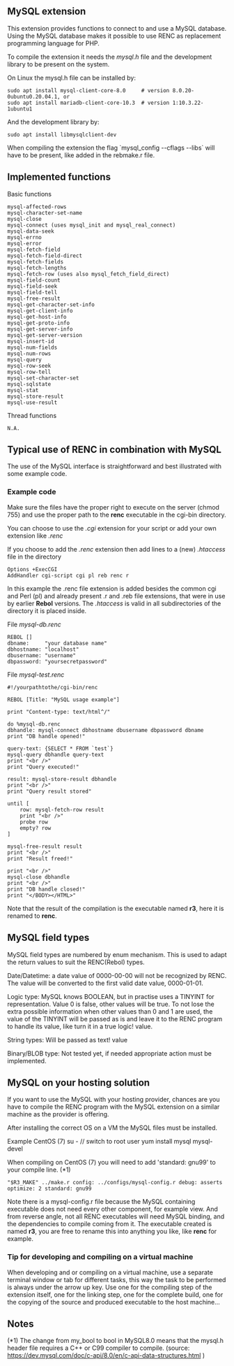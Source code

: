 ## MySQL extension

This extension provides functions to connect to and use a MySQL database.
Using the MySQL database makes it possible to use RENC as replacement programming language for PHP.

To compile the extension it needs the *mysql.h* file and the development library to be present on the system.

On Linux the mysql.h file can be installed by:

    sudo apt install mysql-client-core-8.0     # version 8.0.20-0ubuntu0.20.04.1, or
    sudo apt install mariadb-client-core-10.3  # version 1:10.3.22-1ubuntu1

And the development library by:

    sudo apt install libmysqlclient-dev

When compiling the extension the flag \`mysql_config --cflags --libs` will have to be present, like added in the rebmake.r file.

## Implemented functions

Basic functions

    mysql-affected-rows
    mysql-character-set-name
    mysql-close
    mysql-connect (uses mysql_init and mysql_real_connect)
    mysql-data-seek
    mysql-errno
    mysql-error
    mysql-fetch-field
    mysql-fetch-field-direct
    mysql-fetch-fields
    mysql-fetch-lengths
    mysql-fetch-row (uses also mysql_fetch_field_direct)
    mysql-field-count
    mysql-field-seek
    mysql-field-tell
    mysql-free-result
    mysql-get-character-set-info
    mysql-get-client-info
    mysql-get-host-info
    mysql-get-proto-info
    mysql-get-server-info
    mysql-get-server-version
    mysql-insert-id
    mysql-num-fields
    mysql-num-rows
    mysql-query
    mysql-row-seek
    mysql-row-tell
    mysql-set-character-set
    mysql-sqlstate
    mysql-stat
    mysql-store-result
    mysql-use-result

Thread functions

    N.A.


## Typical use of RENC in combination with MySQL

The use of the MySQL interface is straightforward and best illustrated with some example code.

### Example code 

Make sure the files have the proper right to execute on the server (chmod 755) and use the proper path to the **renc** executable in the cgi-bin directory.

You can choose to use the *.cgi* extension for your script or add your own extension like *.renc*

If you choose to add the *.renc* extension then add lines to a (new) *.htaccess* file in the directory

    Options +ExecCGI
    AddHandler cgi-script cgi pl reb renc r
In this example the .renc file extension is added besides the common cgi and Perl (pl) and already present .r and .reb file extensions, that were in use by earlier **Rebol** versions. The *.htaccess* is valid in all subdirectories of the directory it is placed inside.

File *mysql-db.renc*

    REBOL []
    dbname:     "your database name"
    dbhostname: "localhost"
    dbusername: "username"
    dbpassword: "yoursecretpassword"

File *mysql-test.renc*

    #!/yourpathtothe/cgi-bin/renc

    REBOL [Title: "MySQL usage example"]

    print "Content-type: text/html^/"

    do %mysql-db.renc
    dbhandle: mysql-connect dbhostname dbusername dbpassword dbname
    print "DB handle opened!"

    query-text: {SELECT * FROM `test`} 
    mysql-query dbhandle query-text
    print "<br />"
    print "Query executed!" 

    result: mysql-store-result dbhandle
    print "<br />"
    print "Query result stored"

    until [
        row: mysql-fetch-row result
        print "<br />"
        probe row
        empty? row
    ]

    mysql-free-result result
    print "<br />"
    print "Result freed!"

    print "<br />"
    mysql-close dbhandle
    print "<br />"
    print "DB handle closed!"
    print "</BODY></HTML>"
Note that the result of the compilation is the executable named **r3**, here it is renamed to **renc**.

## MySQL field types

MySQL field types are numbered by enum mechanism. This is used to adapt the return values to suit the RENC(Rebol) types.

Date/Datetime: a date value of 0000-00-00 will not be recognized by RENC.
The value will be converted to the first valid date value, 0000-01-01.

Logic type: MySQL knows BOOLEAN, but in practise uses a TINYINT for representation.
Value 0 is false, other values will be true. To not lose the extra possible information when other values
than 0 and 1 are used, the value of the TINYINT will be passed as is and leave it to the RENC program to handle its value, like turn it in a true logic! value.

String types: Will be passed as text! value

Binary/BLOB type: Not tested yet, if needed appropriate action must be implemented.

## MySQL on your hosting solution

If you want to use the MySQL with your hosting provider, chances are you have to compile
the RENC program with the MySQL extension on a similar machine as the provider is 
offering.

After installing the correct OS on a VM the MySQL files must be installed.

Example CentOS (7)
    su -                           // switch to root user
    yum install mysql mysql-devel

When compiling on CentOS (7) you will need to add 'standard: gnu99' to your compile line. (*1)

    "$R3_MAKE" ../make.r config: ../configs/mysql-config.r debug: asserts optimize: 2 standard: gnu99

Note there is a mysql-config.r file because the MySQL containing executable does not need every other component, for example view.
And from reverse angle, not all RENC executables will need MySQL binding, and the dependencies to compile coming from it.
The executable created is named **r3**, you are free to rename this into anything you like, like **renc** for example.

### Tip for developing and compiling on a virtual machine

When developing and or compiling on a virtual machine, use a separate terminal window or tab for different tasks, this way the task to be performed is always under the arrow up key. 
Use one for the compiling step of the extension itself, one for the linking step, one for the complete build, one for the copying of the source and produced executable to the host machine... 

## Notes

(*1)  The change from my_bool to bool in MySQL8.0 means that the mysql.h header file requires a C++ or C99 compiler to compile. (source: https://dev.mysql.com/doc/c-api/8.0/en/c-api-data-structures.html )